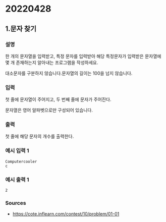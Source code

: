 # 20220428

## 1.문자 찾기
###   설명

한 개의 문자열을 입력받고, 특정 문자를 입력받아 해당 특정문자가 입력받은 문자열에 몇 개 존재하는지 알아내는 프로그램을 작성하세요.

대소문자를 구분하지 않습니다.문자열의 길이는 100을 넘지 않습니다.


### 입력
첫 줄에 문자열이 주어지고, 두 번째 줄에 문자가 주어진다.

문자열은 영어 알파벳으로만 구성되어 있습니다.


### 출력
첫 줄에 해당 문자의 개수를 출력한다.

### 예시 입력 1

```
Computercooler
c
```

### 예시 출력 1
```
2
```

### Sources
- https://cote.inflearn.com/contest/10/problem/01-01 
